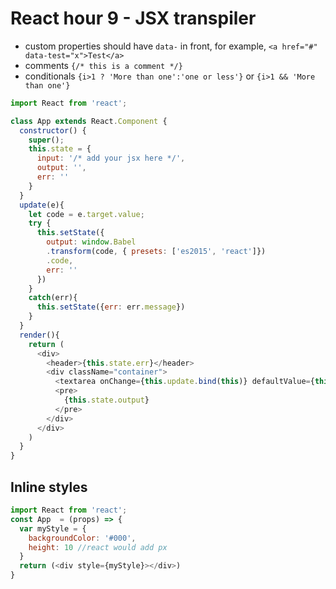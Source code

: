 # React hour 9  - JSX transpiler
- custom properties should have `data-` in front, for example,
`<a href="#" data-test="x">Test</a>`
- comments `{/* this is a comment */}`
- conditionals `{i>1 ? 'More than one':'one or less'}` or
`{i>1 && 'More than one'}`

```js
import React from 'react';

class App extends React.Component {
  constructor() {
    super();
    this.state = {
      input: '/* add your jsx here */',
      output: '',
      err: ''
    }
  }
  update(e){
    let code = e.target.value;
    try {
      this.setState({
        output: window.Babel
        .transform(code, { presets: ['es2015', 'react']})
        .code,
        err: ''
      })
    }
    catch(err){
      this.setState({err: err.message})
    }
  }
  render(){
    return (
      <div>
        <header>{this.state.err}</header>
        <div className="container">
          <textarea onChange={this.update.bind(this)} defaultValue={this.state.input} />
          <pre>
            {this.state.output}
          </pre>
        </div>
      </div>
    )
  }
}
```

## Inline styles
```js
import React from 'react';
const App  = (props) => {
  var myStyle = {
    backgroundColor: '#000',
    height: 10 //react would add px
  }
  return (<div style={myStyle}></div>)
}
```
